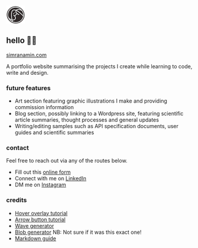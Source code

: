 ![Logo](/images/favicon_dark.png)

## hello 👋🏽 

[simranamin.com](https://simranamin.com/)

A portfolio website summarising the projects I create while learning to code, write and design.

### future features
- Art section featuring graphic illustrations I make and providing commission information
- Blog section, possibly linking to a Wordpress site, featuring scientific article summaries, thought processes and general updates
- Writing/editing samples such as API specification documents, user guides and scientific summaries

### contact

Feel free to reach out via any of the routes below.

- Fill out this [online form](https://simranamin.com/#contact)
- Connect with me on [LinkedIn](https://www.linkedin.com/in/simranamin/)
- DM me on [Instagram](https://www.instagram.com/n0epse/?hl=en)

### credits
- [Hover overlay tutorial](https://youtu.be/exb2ab72Xhs?si=Y-umAU9HqEO2r6JM)
- [Arrow button tutorial](https://youtu.be/sk7E8iatZ8w?si=k1akBzRIKX2JSCxn)
- [Wave generator](https://getwaves.io/)
- [Blob generator](https://www.blobmaker.app/) NB: Not sure if it was this exact one!
- [Markdown guide](
https://www.markdownguide.org/basic-syntax/)